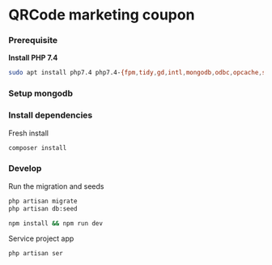 # QRCode marketing coupon

### Prerequisite
**Install PHP 7.4**
```bash
sudo apt install php7.4 php7.4-{fpm,tidy,gd,intl,mongodb,odbc,opcache,soap,dev,curl,bz2,bcmath,json,mbstring,xml,zip,memcached}
```

### Setup mongodb

### Install dependencies
Fresh install
```bash
composer install
```

### Develop
Run the migration and seeds
```bash
php artisan migrate
php artisan db:seed

npm install && npm run dev
```

Service project app
```angular2html
php artisan ser
```
